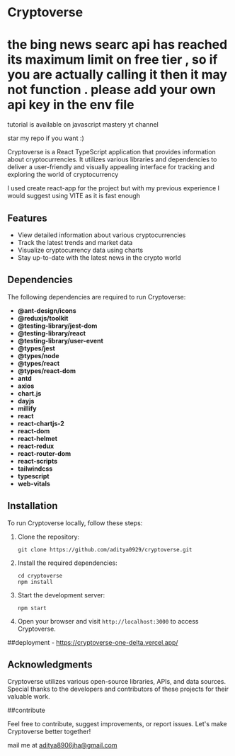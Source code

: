 # Cryptoverse
# the bing news searc api has reached its maximum limit on free tier , so if you are actually calling it then it may not function . please add your own api key in the env file

tutorial is available on javascript mastery yt channel

star my repo if you want :)

Cryptoverse is a React TypeScript application that provides information about cryptocurrencies. It utilizes various libraries and dependencies to deliver a user-friendly and visually appealing interface for tracking and exploring the world of cryptocurrency

I used create react-app for the project but with my previous experience I would suggest using VITE as it is fast enough

## Features

- View detailed information about various cryptocurrencies
- Track the latest trends and market data
- Visualize cryptocurrency data using charts
- Stay up-to-date with the latest news in the crypto world

## Dependencies

The following dependencies are required to run Cryptoverse:

- **@ant-design/icons**
- **@reduxjs/toolkit**
- **@testing-library/jest-dom**
- **@testing-library/react**
- **@testing-library/user-event**
- **@types/jest**
- **@types/node**
- **@types/react**
- **@types/react-dom**
- **antd**
- **axios**
- **chart.js**
- **dayjs**
- **millify**
- **react**
- **react-chartjs-2**
- **react-dom**
- **react-helmet**
- **react-redux**
- **react-router-dom**
- **react-scripts**
- **tailwindcss**
- **typescript**
- **web-vitals**

## Installation

To run Cryptoverse locally, follow these steps:

1. Clone the repository:
   ```
   git clone https://github.com/aditya0929/cryptoverse.git
   ```

2. Install the required dependencies:
   ```
   cd cryptoverse
   npm install
   ```

3. Start the development server:
   ```
   npm start
   ```

4. Open your browser and visit `http://localhost:3000` to access Cryptoverse.

##deployment - https://cryptoverse-one-delta.vercel.app/

## Acknowledgments

Cryptoverse utilizes various open-source libraries, APIs, and data sources. Special thanks to the developers and contributors of these projects for their valuable work.

##contribute

Feel free to contribute, suggest improvements, or report issues. Let's make Cryptoverse better together!

mail me at aditya8906jha@gmail.com



